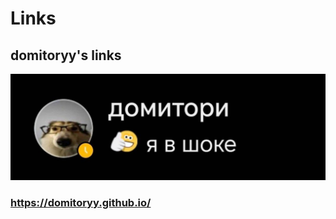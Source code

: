 # Links

## domitoryy's links
![alt тут должна была быть картинка](https://raw.githubusercontent.com/domitoryy/domitoryy.github.io/refs/heads/main/07.04.2025.jpg)
### https://domitoryy.github.io/
